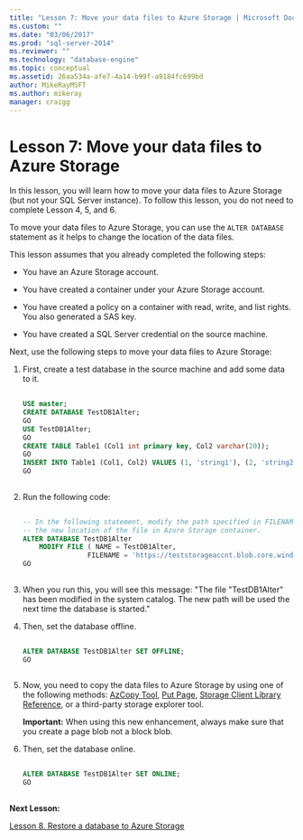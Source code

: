 ```yaml
---
title: "Lesson 7: Move your data files to Azure Storage | Microsoft Docs"
ms.custom: ""
ms.date: "03/06/2017"
ms.prod: "sql-server-2014"
ms.reviewer: ""
ms.technology: "database-engine"
ms.topic: conceptual
ms.assetid: 26aa534a-afe7-4a14-b99f-a9184fc699bd
author: MikeRayMSFT
ms.author: mikeray
manager: craigg
---
```

# Lesson 7: Move your data files to Azure Storage
  In this lesson, you will learn how to move your data files to Azure Storage (but not your SQL Server instance). To follow this lesson, you do not need to complete Lesson 4, 5, and 6.  
  
 To move your data files to Azure Storage, you can use the `ALTER DATABASE` statement as it helps to change the location of the data files.  
  
 This lesson assumes that you already completed the following steps:  
  
-   You have an Azure Storage account.  
  
-   You have created a container under your Azure Storage account.  
  
-   You have created a policy on a container with read, write, and list rights. You also generated a SAS key.  
  
-   You have created a SQL Server credential on the source machine.  
  
 Next, use the following steps to move your data files to Azure Storage:  
  
1.  First, create a test database in the source machine and add some data to it.  
  
    ```sql  
  
    USE master;   
    CREATE DATABASE TestDB1Alter;   
    GO   
    USE TestDB1Alter;   
    GO   
    CREATE TABLE Table1 (Col1 int primary key, Col2 varchar(20));   
    GO   
    INSERT INTO Table1 (Col1, Col2) VALUES (1, 'string1'), (2, 'string2');   
    GO  
  
    ```  
  
2.  Run the following code:  
  
    ```sql  
  
    -- In the following statement, modify the path specified in FILENAME to   
    -- the new location of the file in Azure Storage container.   
    ALTER DATABASE TestDB1Alter    
        MODIFY FILE ( NAME = TestDB1Alter,    
                    FILENAME = 'https://teststorageaccnt.blob.core.windows.net/testcontaineralter/TestDB1AlterData.mdf');   
    GO  
  
    ```  
  
3.  When you run this, you will see this message: "The file "TestDB1Alter" has been modified in the system catalog. The new path will be used the next time the database is started."  
  
4.  Then, set the database offline.  
  
    ```sql  
  
    ALTER DATABASE TestDB1Alter SET OFFLINE;   
    GO  
  
    ```  
  
5.  Now, you need to copy the data files to Azure Storage by using one of the following methods: [AzCopy Tool](https://docs.microsoft.com/archive/blogs/windowsazurestorage/azcopy-uploadingdownloading-files-for-windows-azure-blobs), [Put Page](https://msdn.microsoft.com/library/azure/ee691975.aspx), [Storage Client Library Reference](https://msdn.microsoft.com/library/azure/dn261237.aspx), or a third-party storage explorer tool.  
  
     **Important:** When using this new enhancement, always make sure that you create a page blob not a block blob.  
  
6.  Then, set the database online.  
  
    ```sql  
  
    ALTER DATABASE TestDB1Alter SET ONLINE;   
    GO  
  
    ```  
  
 **Next Lesson:**  
  
 [Lesson 8. Restore a database to Azure Storage](lesson-7-restore-a-database-to-a-point-in-time.md)  
  
  
